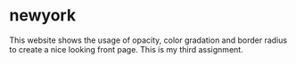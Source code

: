 # newyork
This website shows the usage of opacity, color gradation and border radius to create a nice looking front page. This is my third assignment.
